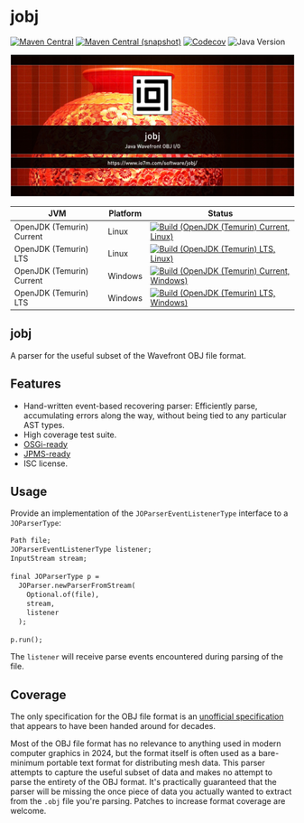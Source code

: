jobj
===

[![Maven Central](https://img.shields.io/maven-central/v/com.io7m.jobj/com.io7m.jobj.svg?style=flat-square)](http://search.maven.org/#search%7Cga%7C1%7Cg%3A%22com.io7m.jobj%22)
[![Maven Central (snapshot)](https://img.shields.io/nexus/s/com.io7m.jobj/com.io7m.jobj?server=https%3A%2F%2Fs01.oss.sonatype.org&style=flat-square)](https://s01.oss.sonatype.org/content/repositories/snapshots/com/io7m/jobj/)
[![Codecov](https://img.shields.io/codecov/c/github/io7m-com/jobj.svg?style=flat-square)](https://codecov.io/gh/io7m-com/jobj)
![Java Version](https://img.shields.io/badge/21-java?label=java&color=e6c35c)

![com.io7m.jobj](./src/site/resources/jobj.jpg?raw=true)

| JVM | Platform | Status |
|-----|----------|--------|
| OpenJDK (Temurin) Current | Linux | [![Build (OpenJDK (Temurin) Current, Linux)](https://img.shields.io/github/actions/workflow/status/io7m-com/jobj/main.linux.temurin.current.yml)](https://www.github.com/io7m-com/jobj/actions?query=workflow%3Amain.linux.temurin.current)|
| OpenJDK (Temurin) LTS | Linux | [![Build (OpenJDK (Temurin) LTS, Linux)](https://img.shields.io/github/actions/workflow/status/io7m-com/jobj/main.linux.temurin.lts.yml)](https://www.github.com/io7m-com/jobj/actions?query=workflow%3Amain.linux.temurin.lts)|
| OpenJDK (Temurin) Current | Windows | [![Build (OpenJDK (Temurin) Current, Windows)](https://img.shields.io/github/actions/workflow/status/io7m-com/jobj/main.windows.temurin.current.yml)](https://www.github.com/io7m-com/jobj/actions?query=workflow%3Amain.windows.temurin.current)|
| OpenJDK (Temurin) LTS | Windows | [![Build (OpenJDK (Temurin) LTS, Windows)](https://img.shields.io/github/actions/workflow/status/io7m-com/jobj/main.windows.temurin.lts.yml)](https://www.github.com/io7m-com/jobj/actions?query=workflow%3Amain.windows.temurin.lts)|

## jobj

A parser for the useful subset of the Wavefront OBJ file format.

## Features

* Hand-written event-based recovering parser: Efficiently parse, accumulating
  errors along the way, without being tied to any particular AST types.
* High coverage test suite.
* [OSGi-ready](https://www.osgi.org/)
* [JPMS-ready](https://en.wikipedia.org/wiki/Java_Platform_Module_System)
* ISC license.

## Usage

Provide an implementation of the `JOParserEventListenerType` interface
to a `JOParserType`:

```
Path file;
JOParserEventListenerType listener;
InputStream stream;

final JOParserType p =
  JOParser.newParserFromStream(
    Optional.of(file),
    stream,
    listener
  );

p.run();
```

The `listener` will receive parse events encountered during parsing of the
file.

## Coverage

The only specification for the OBJ file format is an
[unofficial specification](src/site/resources/obj.txt) that appears to have
been handed around for decades.

Most of the OBJ file format has no relevance to anything used in modern
computer graphics in 2024, but the format itself is often used as a
bare-minimum portable text format for distributing mesh data. This parser
attempts to capture the useful subset of data and makes no attempt to parse
the entirety of the OBJ format. It's practically guaranteed that the parser
will be missing the once piece of data you actually wanted to extract from the
`.obj` file you're parsing. Patches to increase format coverage are welcome.

